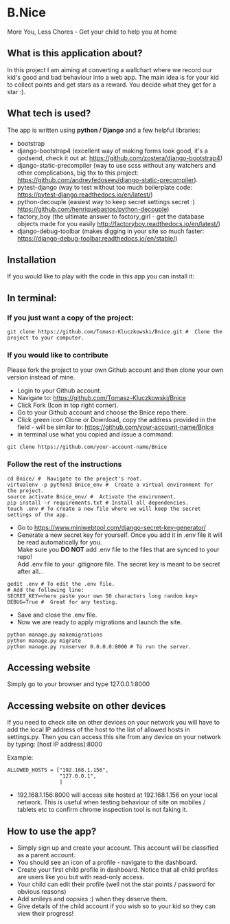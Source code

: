 # B.Nice

More You, Less Chores - Get your child to help you at home

## What is this application about?

In this project I am aiming at converting a wallchart where we record our kid's good and bad behaviour into a web app.
The main idea is for your kid to collect points and get stars as a reward. You decide what they get for a star :).

## What tech is used?

The app is written using **python / Django** and a few helpful libraries:
- bootstrap
- django-bootstrap4 (excellent way of making forms look good, it's a godsend, check it out at: <https://github.com/zostera/django-bootstrap4>)
- django-static-precompiler (way to use scss without any watchers and other complications, big thx to this project: <https://github.com/andreyfedoseev/django-static-precompiler>).
- pytest-django (way to test without too much boilerplate code: <https://pytest-django.readthedocs.io/en/latest/>)
- python-decouple (easiest way to keep secret settings secret :) <https://github.com/henriquebastos/python-decouple>)
- factory_boy (the ultimate answer to factory_girl - get the database objects made for you easily <http://factoryboy.readthedocs.io/en/latest/>)
- django-debug-toolbar (makes digging in your site so much faster: <https://django-debug-toolbar.readthedocs.io/en/stable/>)

## Installation

If you would like to play with the code in this app you can install it:

In terminal:
------------

### If you just want a copy of the project:
```
git clone https://github.com/Tomasz-Kluczkowski/Bnice.git #  Clone the project to your computer.
```
### If you would like to contribute 

Please fork the project to your own Github account and then clone your own version instead of mine.
- Login to your Github account.
- Navigate to:
<https://github.com/Tomasz-Kluczkowski/Bnice>
- Click Fork (Icon in top right corner). 
- Go to your Github account and choose the Bnice repo there.
- Click green icon Clone or Download, copy the address provided in the field - will be similar to: <https://github.com/your-account-name/Bnice>
- in terminal use what you copied and issue a command:
```
git clone https://github.com/your-account-name/Bnice
```

### Follow the rest of the instructions

```
cd Bnice/ #  Navigate to the project's root.
virtualenv -p python3 Bnice_env #  Create a virtual environment for the project.
source activate Bnice_env/ #  Activate the environment.
pip install -r requirements.txt # Install all dependencies.
touch .env # To create a new file where we will keep the secret settings of the app.
```
- Go to <https://www.miniwebtool.com/django-secret-key-generator/>
- Generate a new secret key for yourself. Once you add it in .env file it will be read automatically for you.<br>
Make sure you **DO NOT** add .env file to the files that are synced to your repo!<br>
Add .env file to your .gitignore file.
The secret key is meant to be secret after all...
```
gedit .env # To edit the .env file.
# Add the following line:
SECRET_KEY=<here paste your own 50 characters long random key>
DEBUG=True #  Great for any testing.
```
- Save and close the .env file.
- Now we are ready to apply migrations and launch the site.
```
python manage.py makemigrations
python manage.py migrate
python manage.py runserver 0.0.0.0:8000 # To run the server.
```
## Accessing website

Simply go to your browser and type 127.0.0.1:8000

## Accessing website on other devices

If you need to check site on other devices on your network you will have to add the local IP address of the host to the list of allowed hosts in settings.py.
Then you can access this site from any device on your network by typing: [host IP address]:8000

Example:
```
ALLOWED_HOSTS = ["192.168.1.156",
                 "127.0.0.1",
                 ]
```
- 192.168.1.156:8000 will access site hosted at 192.168.1.156 on your local network.
This is useful when testing behaviour of site on mobiles / tablets etc to confirm chrome inspection tool is not faking it.

## How to use the app?

- Simply sign up and create your account. This account will be classified as a parent account.
- You should see an icon of a profile - navigate to the dashboard.
- Create your first child profile in dashboard. Notice that all child profiles are users like you but with read-only access.
- Your child can edit their profile (well not the star points / password for obvious reasons)
- Add smileys and oopsies :) when they deserve them.
- Give details of the child account if you wish so to your kid so they can view their progress!


